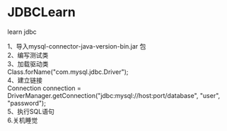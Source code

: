 # JDBCLearn     
learn  jdbc        
    
1、导入mysql-connector-java-version-bin.jar 包          
2、编写测试类         
3、加载驱动类        
	Class.forName("com.mysql.jdbc.Driver");     
4、建立链接        
	Connection connection =       
	DriverManager.getConnection("jdbc:mysql://host:port/database", "user", "password");      
5、执行SQL语句         
6.关机睡觉
